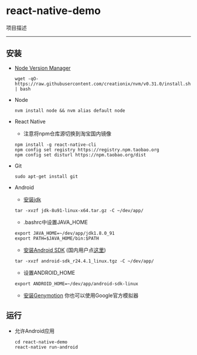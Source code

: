 # react-native-demo

项目描述

---

## 安装

- [Node Version Manager](https://github.com/creationix/nvm#installation)
  ```
  wget -qO- https://raw.githubusercontent.com/creationix/nvm/v0.31.0/install.sh | bash
  ```

- Node
  ```
  nvm install node && nvm alias default node
  ```

- React Native
  * 注意将npm仓库源切换到淘宝国内镜像
  ```
  npm install -g react-native-cli
  npm config set registry https://registry.npm.taobao.org
  npm config set disturl https://npm.taobao.org/dist
  ```

- Git
  ```
  sudo apt-get install git
  ```

- Android
  * [安装jdk](http://www.oracle.com/technetwork/java/javase/downloads/jdk8-downloads-2133151.html)
  ```
  tar -xvzf jdk-8u91-linux-x64.tar.gz -C ~/dev/app/
  ```
  * .bashrc中设置JAVA_HOME
  ```
  export JAVA_HOME=~/dev/app/jdk1.8.0_91
  export PATH=$JAVA_HOME/bin:$PATH
  ```
  * [安装Android SDK](https://developer.android.com/sdk/installing/index.html) (国内用户点[这里](http://androiddevtools.cn/))
  ```
  tar -xvzf android-sdk_r24.4.1_linux.tgz -C ~/dev/app/
  ```  
  * 设置ANDROID_HOME
  ```
  export ANDROID_HOME=~/dev/app/android-sdk-linux
  ```
  * [安装Genymotion](https://www.genymotion.com/)
  你也可以使用Google官方模拟器

## 运行

- 允许Android应用
  ```
  cd react-native-demo
  react-native run-android
  ```